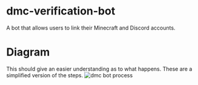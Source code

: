 # dmc-verification-bot
A bot that allows users to link their Minecraft and Discord accounts. 

# Diagram
This should give an easier understanding as to what happens. These are a simplified version of the steps.
![dmc bot process](https://user-images.githubusercontent.com/106291837/204058672-22fe7571-e771-48f6-acd0-857000602854.png)
